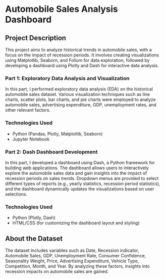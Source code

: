 # Automobile Sales Analysis Dashboard

## Project Description

This project aims to analyze historical trends in automobile sales, with a focus on the impact of recession periods. It involves creating visualizations using Matplotlib, Seaborn, and Folium for data exploration, followed by developing a dashboard using Plotly and Dash for interactive data analysis.

### Part 1: Exploratory Data Analysis and Visualization
In this part, I performed exploratory data analysis (EDA) on the historical automobile sales dataset. Various visualization techniques such as line charts, scatter plots, bar charts, and pie charts were employed to analyze automobile sales, advertising expenditure, GDP, unemployment rates, and other relevant factors.

### Technologies Used

- Python (Pandas, Plotly, Matplotlib, Seaborn)
- Jupyter Notebook


### Part 2: Dash Dashboard Development

In this part, I developed a dashboard using Dash, a Python framework for building web applications. The dashboard allows users to interactively explore the automobile sales data and gain insights into the impact of recession periods on sales trends. Dropdown menus are provided to select different types of reports (e.g., yearly statistics, recession period statistics), and the dashboard dynamically updates the visualizations based on user selections.

### Technologies Used

- Python (Plotly, Dash)
- HTML/CSS (for customizing the dashboard layout and styling)

## About the Dataset

The dataset includes variables such as Date, Recession indicator, Automobile Sales, GDP, Unemployment Rate, Consumer Confidence, Seasonality Weight, Price, Advertising Expenditure, Vehicle Type, Competition, Month, and Year. By analyzing these factors, insights into recession impacts on automobile sales are gained.


